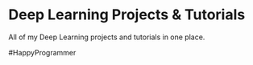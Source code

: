 # Deep Learning Projects & Tutorials

All of my Deep Learning projects and tutorials in one place.

#HappyProgrammer
